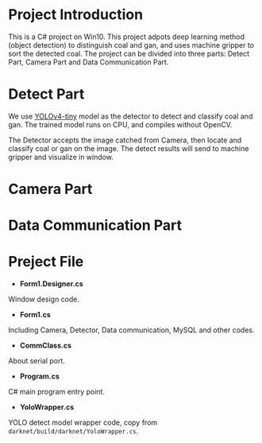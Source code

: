 # Project Introduction
This is a C# project on Win10. This project adpots deep learning method (object detection) to distinguish coal and gan, and uses machine gripper to sort the detected coal. The project can be divided into three parts: Detect Part, Camera Part and Data Communication Part.
# Detect Part
We use [YOLOv4-tiny](https://github.com/AlexeyAB/darknet) model as the detector to detect and classify coal and gan. The trained model runs on CPU, and compiles without OpenCV. 

The Detector accepts the image catched from Camera, then locate and classify coal or gan on the image. The detect results will send to machine gripper and visualize in window.
# Camera Part

# Data Communication Part

# Preject File
- **Form1.Designer.cs**

Window design code.

- **Form1.cs**

Including Camera, Detector, Data communication, MySQL and other codes.

- **CommClass.cs**

About serial port.

- **Program.cs**

C# main program entry point.

- **YoloWrapper.cs**

YOLO detect model wrapper code, copy from `darknet/build/darknet/YoloWrapper.cs`.
